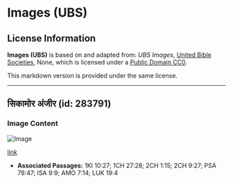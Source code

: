 # Images (UBS)

## License Information

**Images (UBS)** is based on and adapted from: _UBS Images_, [United Bible Societies](https://unitedbiblesocieties.org/), None, which is licensed under a [Public Domain CC0](https://creativecommons.org/public-domain/cc0/).

This markdown version is provided under the same license.



--------------------------------

## सिकामोर अंजीर (id: 283791)

### Image Content

![Image](https://cdn.aquifer.bible/aquifer-content/resources/Media/WEB-0852_sycomore_fig.jpg)

[link](https://cdn.aquifer.bible/aquifer-content/resources/Media/WEB-0852_sycomore_fig.jpg)

* **Associated Passages:** 1KI 10:27; 1CH 27:28; 2CH 1:15; 2CH 9:27; PSA 78:47; ISA 9:9; AMO 7:14; LUK 19:4

